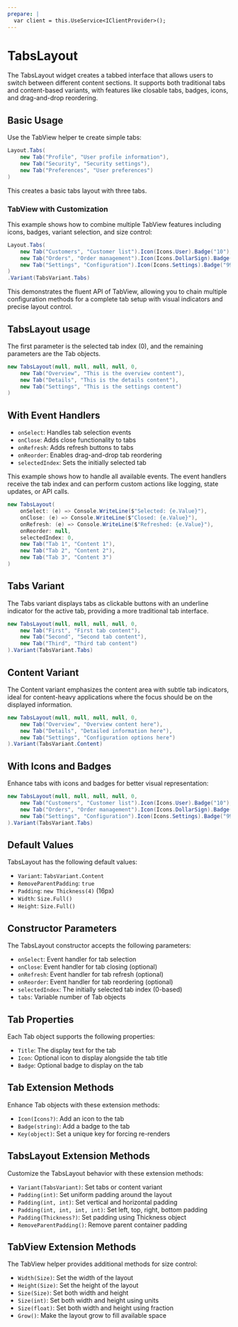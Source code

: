 ```yaml
---
prepare: |
  var client = this.UseService<IClientProvider>();
---
```


# TabsLayout

The TabsLayout widget creates a tabbed interface that allows users to switch between different content sections. It supports both traditional tabs and content-based variants, with features like closable tabs, badges, icons, and drag-and-drop reordering.

## Basic Usage

Use the TabView helper te create simple tabs:

```csharp demo-tabs
Layout.Tabs(
    new Tab("Profile", "User profile information"),
    new Tab("Security", "Security settings"),
    new Tab("Preferences", "User preferences")
)
```

This creates a basic tabs layout with three tabs.

### TabView with Customization

This example shows how to combine multiple TabView features including icons, badges, variant selection, and size control:

```csharp demo-tabs
Layout.Tabs(
    new Tab("Customers", "Customer list").Icon(Icons.User).Badge("10"),
    new Tab("Orders", "Order management").Icon(Icons.DollarSign).Badge("0"),
    new Tab("Settings", "Configuration").Icon(Icons.Settings).Badge("999")
)
.Variant(TabsVariant.Tabs)
```

This demonstrates the fluent API of TabView, allowing you to chain multiple configuration methods for a complete tab setup with visual indicators and precise layout control.

## TabsLayout usage

The first parameter is the selected tab index (0), and the remaining parameters are the Tab objects.

```csharp demo-tabs
new TabsLayout(null, null, null, null, 0,
    new Tab("Overview", "This is the overview content"),
    new Tab("Details", "This is the details content"),
    new Tab("Settings", "This is the settings content")
)
```

## With Event Handlers

- `onSelect`: Handles tab selection events
- `onClose`: Adds close functionality to tabs
- `onRefresh`: Adds refresh buttons to tabs
- `onReorder`: Enables drag-and-drop tab reordering
- `selectedIndex`: Sets the initially selected tab

This example shows how to handle all available events. The event handlers receive the tab index and can perform custom actions like logging, state updates, or API calls.

```csharp demo-tabs
new TabsLayout(
    onSelect: (e) => Console.WriteLine($"Selected: {e.Value}"),
    onClose: (e) => Console.WriteLine($"Closed: {e.Value}"),
    onRefresh: (e) => Console.WriteLine($"Refreshed: {e.Value}"),
    onReorder: null,
    selectedIndex: 0,
    new Tab("Tab 1", "Content 1"),
    new Tab("Tab 2", "Content 2"),
    new Tab("Tab 3", "Content 3")
)
```

## Tabs Variant

The Tabs variant displays tabs as clickable buttons with an underline indicator for the active tab, providing a more traditional tab interface.

```csharp demo-tabs
new TabsLayout(null, null, null, null, 0,
    new Tab("First", "First tab content"),
    new Tab("Second", "Second tab content"),
    new Tab("Third", "Third tab content")
).Variant(TabsVariant.Tabs)
```

## Content Variant

The Content variant emphasizes the content area with subtle tab indicators, ideal for content-heavy applications where the focus should be on the displayed information.

```csharp demo-tabs
new TabsLayout(null, null, null, null, 0,
    new Tab("Overview", "Overview content here"),
    new Tab("Details", "Detailed information here"),
    new Tab("Settings", "Configuration options here")
).Variant(TabsVariant.Content)
```

## With Icons and Badges

Enhance tabs with icons and badges for better visual representation:

```csharp demo-tabs
new TabsLayout(null, null, null, null, 0,
    new Tab("Customers", "Customer list").Icon(Icons.User).Badge("10"),
    new Tab("Orders", "Order management").Icon(Icons.DollarSign).Badge("0"),
    new Tab("Settings", "Configuration").Icon(Icons.Settings).Badge("999")
).Variant(TabsVariant.Tabs)
```

## Default Values

TabsLayout has the following default values:

- `Variant`: `TabsVariant.Content`
- `RemoveParentPadding`: `true`
- `Padding`: `new Thickness(4)` (16px)
- `Width`: `Size.Full()`
- `Height`: `Size.Full()`

## Constructor Parameters

The TabsLayout constructor accepts the following parameters:

- `onSelect`: Event handler for tab selection
- `onClose`: Event handler for tab closing (optional)
- `onRefresh`: Event handler for tab refresh (optional)
- `onReorder`: Event handler for tab reordering (optional)
- `selectedIndex`: The initially selected tab index (0-based)
- `tabs`: Variable number of Tab objects

## Tab Properties

Each Tab object supports the following properties:

- `Title`: The display text for the tab
- `Icon`: Optional icon to display alongside the tab title
- `Badge`: Optional badge to display on the tab

## Tab Extension Methods

Enhance Tab objects with these extension methods:

- `Icon(Icons?)`: Add an icon to the tab
- `Badge(string)`: Add a badge to the tab
- `Key(object)`: Set a unique key for forcing re-renders

## TabsLayout Extension Methods

Customize the TabsLayout behavior with these extension methods:

- `Variant(TabsVariant)`: Set tabs or content variant
- `Padding(int)`: Set uniform padding around the layout
- `Padding(int, int)`: Set vertical and horizontal padding
- `Padding(int, int, int, int)`: Set left, top, right, bottom padding
- `Padding(Thickness?)`: Set padding using Thickness object
- `RemoveParentPadding()`: Remove parent container padding

## TabView Extension Methods

The TabView helper provides additional methods for size control:

- `Width(Size)`: Set the width of the layout
- `Height(Size)`: Set the height of the layout
- `Size(Size)`: Set both width and height
- `Size(int)`: Set both width and height using units
- `Size(float)`: Set both width and height using fraction
- `Grow()`: Make the layout grow to fill available space
